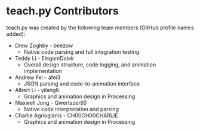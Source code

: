 # teach.py Contributors
teach.py was created by the following team members (GitHub profile names added):
- Drew Zoghby - beezow
  - Native code parsing and full integration testing
- Teddy Li - ElegantDalek
  - Overall design structure, code logging, and animation implementation
- Andrew Fei - afei3
  - JSON parsing and code-to-animation interface
- Albert Li - yilang6
  - Graphics and animation design in Processing
- Maxwell Jong - Qwertazertl0
  - Native code interpretation and parsing
- Charlie Agriogianis - CH00CH00CHARLIE
  - Graphics and animation design in Processing

